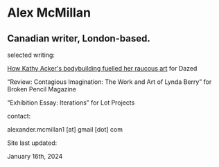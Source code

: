 # Alex McMillan



## Canadian writer, London-based.

selected writing:

[How Kathy Acker's bodybuilding fuelled her raucous art](https://www.dazeddigital.com/beauty/article/60601/1/kathy-acker-bodybuilding-fuelled-her-raucous-art-eileen-myles-poet-writer 'Dazed Article') for Dazed

“Review: Contagious Imagination: The Work and Art of Lynda Berry”
for Broken Pencil Magazine

“Exhibition Essay: Iterations”
for Lot Projects


contact:

alexander.mcmillan1 [at] gmail [dot] com


Site last updated:

January 16th, 2024
